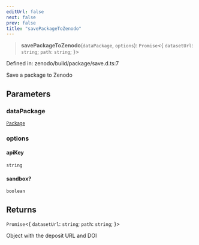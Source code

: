 ```yaml
---
editUrl: false
next: false
prev: false
title: "savePackageToZenodo"
---
```


> **savePackageToZenodo**(`dataPackage`, `options`): `Promise`\<\{ `datasetUrl`: `string`; `path`: `string`; \}\>

Defined in: zenodo/build/package/save.d.ts:7

Save a package to Zenodo

## Parameters

### dataPackage

[`Package`](/reference/dpkit/package/)

### options

#### apiKey

`string`

#### sandbox?

`boolean`

## Returns

`Promise`\<\{ `datasetUrl`: `string`; `path`: `string`; \}\>

Object with the deposit URL and DOI
